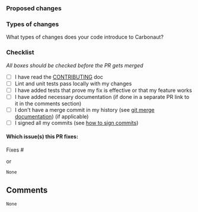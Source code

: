 ### Proposed changes

<!-- 
Describe the big picture of your changes here to communicate to the maintainers why we should accept this pull request. If it fixes a bug or resolves a feature request, be sure to link to that issue. 
-->

### Types of changes

What types of changes does your code introduce to Carbonaut?

<!--
/kind feature
/kind doc
/kind bug
/kind bug-fix
/kind governance
/kind clean-up

If multiple apply elaborate why multiple labels apply, thank you!
-->


### Checklist

<!-- Put an `x` in the boxes that apply. You can also fill these out after creating the PR. If you're unsure about any of them, don't hesitate to ask :). This is simply a reminder of what we are going to look for before merging code. -->

_All boxes should be checked before the PR gets merged_
- [ ] I have read the [CONTRIBUTING](https://github.com/carbonaut-cloud/community/blob/main/CONTRIBUTING.md) doc
- [ ] Lint and unit tests pass locally with my changes
- [ ] I have added tests that prove my fix is effective or that my feature works
- [ ] I have added necessary documentation (if done in a separate PR link to it in the comments section)
- [ ] I don't have a merge commit in my history (see [git merge documentation](https://www.git-scm.com/docs/git-merge#_options)) (if applicable)
- [ ] I signed all my commits (see [how to sign commits](https://docs.github.com/en/authentication/managing-commit-signature-verification/signing-commits))

#### Which issue(s) this PR fixes:

Fixes #

or

`None`

## Comments

<!-- 
Please don't hesitate to use this section! 
It is often a good idea to reference other issues, provide context or elaborate other options you explored...

You can ask for reviews with /cc <github username>
-->

`None`